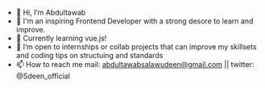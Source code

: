 - 👋 Hi, I’m Abdultawab
- 👀 I'm an inspiring Frontend Developer with a strong desore to learn and improve.
- 🌱 Currently learning vue.js!
- 💞️ I’m open to internships or collab projects that can improve my skillsets and coding tips on structuing and standards
- 📫 How to reach me mail: abdultawabsalawudeen@gmail.com || twitter: @Sdeen_official

<!---
Deen-Abdultawab/Deen-Abdultawab is a ✨ special ✨ repository because its `README.md` (this file) appears on your GitHub profile.
You can click the Preview link to take a look at your changes.
--->
